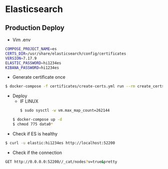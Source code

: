 # Elasticsearch

## Production Deploy

- Vim .env

```bash
COMPOSE_PROJECT_NAME=es
CERTS_DIR=/usr/share/elasticsearch/config/certificates
VERSION=7.17.9
ELASTIC_PASSWORD=hi1234es
KIBANA_PASSWORD=hi1234es

```

- Generate certificate once

```bash
$ docker-compose -f certificates/create-certs.yml run --rm create_certs
```

- Deploy
  - IF LINUX
    ```bash
    $ sudo sysctl -w vm.max_map_count=262144
    ```
  ```bash
  $ docker-compose up -d
  $ chmod 775 data0*
  ```
- Check if ES is healthy

```bash
$ curl -u elastic:hi1234es http://localhost:52200
```

- Check if the connection

```bash
GET http://0.0.0.0:52200//_cat/nodes?v=true&pretty
```
